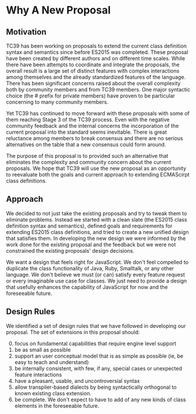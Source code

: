 # Why A New Proposal

## Motivation

TC39 has been working on proposals to extend the current class definition syntax and semantics since before ES2015 was completed. These proposal have been created by different authors and on different time scales. While there have been attempts to coordinate and integrate the proposals, the overall result is a large set of distinct features with complex interactions among themselves and the already standardized features of the language. There has been significant concerns raised about the overall complexity both by community members and from TC39 members. One major syntactic choice (the # prefix for private members) have proven to be particular concerning to many community members.

Yet TC39 has continued to move forward with these proposals with some of them reaching Stage 3 of the TC39 process. Even with the negative community feedback and the internal concerns the incorporation of the current proposal into the standard seems inevitable. There is great reluctance among members to break consensus and there are no serious alternatives on the table that a new consensus could form around.

The purpose of this proposal is to provided such an alternative that eliminates the complexity and community concern about the current proposals.  We hope that TC39 will use the new proposal as an opportunity to reevaluate both the goals and current approach to extending ECMAScirpt class definitions.

## Approach

We decided to not just take the existing proposals and try to tweak them to eliminate problems.  Instead we started with a clean slate (the ES2015 class definition syntax and semantics), defined  goals and requirements for extending ES2015 class definitions, and tried to create a new unified design that satisfies them. In developing the new design we were informed by the work done for the existing proposal and the feedback but we were not constrained the existing proposals' design decisions.

We want a design that feels right for JavaScript.  We don't feel compelled to duplicate the class functionality of Java, Ruby, Smalltalk, or any other language. We don't believe we must (or can)  satisfy every feature request or every imaginable use case for classes. We just need to provide a design that usefully enhances the capability of JavaScript for now and the foreseeable future.

## Design Rules

We identified a set of design rules that we have followed in developing our proposal. The set of extensions in this proposal should:

0. focus on fundamental capabilities that require engine level support
1. be as small as possible
2. support an user conceptual model that is as simple as possible (ie, be easy to teach and understand)
3. be internally consistent, with few, if any, special cases or unexpected feature interactions
4. have a pleasant, usable, and uncontroversial syntax
5. allow transpiler-based dialects by being syntactically orthogonal to known existing class extension. 
6. be complete.  We don't expect to have to add of any new kinds of class elements in the foreseeable future.

